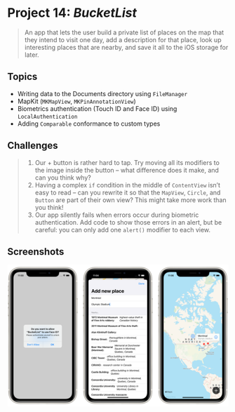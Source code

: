 # Project 14: *BucketList*

> An app that lets the user build a private list of places on the map that they intend to visit one day, add a description for that place, look up interesting places that are nearby, and save it all to the iOS storage for later.


## Topics

- Writing data to the Documents directory using `FileManager`
- MapKit (`MKMapView`, `MKPinAnnotationView`)
- Biometrics authentication (Touch ID and Face ID) using `LocalAuthentication`
- Adding `Comparable` conformance to custom types


## Challenges

> 1. Our + button is rather hard to tap. Try moving all its modifiers to the image inside the button – what difference does it make, and can you think why?
> 2. Having a complex `if` condition in the middle of `ContentView` isn’t easy to read – can you rewrite it so that the `MapView`, `Circle`, and `Button` are part of their own view? This might take more work than you think!
> 3. Our app silently fails when errors occur during biometric authentication. Add code to show those errors in an alert, but be careful: you can only add one `alert()` modifier to each view.


## Screenshots

![Screenshots](Screenshots/Combined.png)